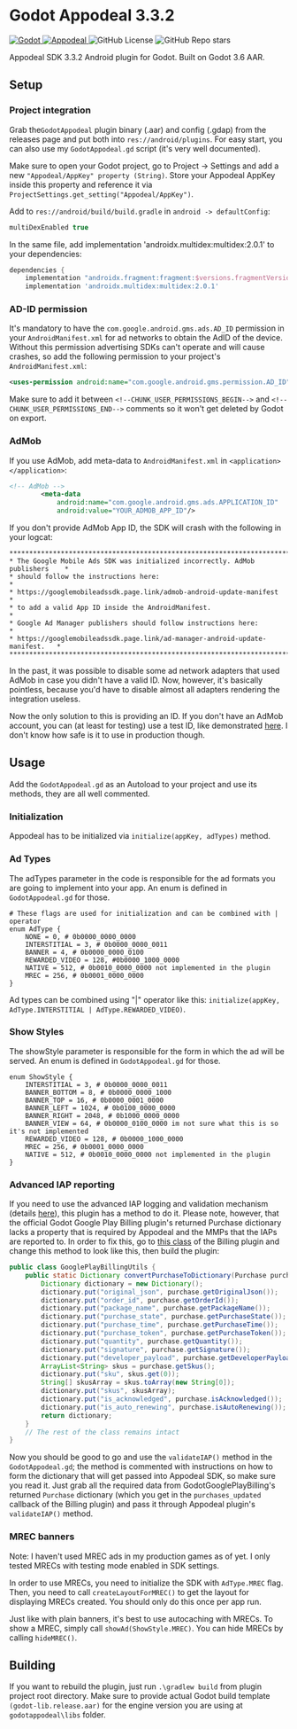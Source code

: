 # Godot Appodeal 3.3.2
[![Godot](https://img.shields.io/badge/Godot%20Engine-3.6-blue?style=for-the-badge&logo=godotengine&logoSize=auto)
](https://godotengine.org/)
[![Appodeal](https://img.shields.io/badge/Appodeal_3.3.2-red?style=for-the-badge&logoSize=auto)
](https://appodeal.com/)
![GitHub License](https://img.shields.io/github/license/damnedpie/godot-appodeal?style=for-the-badge)
![GitHub Repo stars](https://img.shields.io/github/stars/damnedpie/godot-appodeal?style=for-the-badge&logo=github&logoSize=auto&color=%23FFD700)

Appodeal SDK 3.3.2 Android plugin for Godot. Built on Godot 3.6 AAR.

## Setup

### Project integration

Grab the``GodotAppodeal`` plugin binary (.aar) and config (.gdap) from the releases page and put both into ``res://android/plugins``. For easy start, you can also use my ``GodotAppodeal.gd`` script (it's very well documented).

Make sure to open your Godot project, go to Project -> Settings and add a new ``"Appodeal/AppKey" property (String)``. Store your Appodeal AppKey inside this property and reference it via ``ProjectSettings.get_setting("Appodeal/AppKey")``.

Add to ``res://android/build/build.gradle`` in ``android -> defaultConfig``:
```groovy
multiDexEnabled true
```
In the same file, add implementation 'androidx.multidex:multidex:2.0.1' to your dependencies:
```groovy
dependencies {
    implementation "androidx.fragment:fragment:$versions.fragmentVersion"
    implementation 'androidx.multidex:multidex:2.0.1'
```

### AD-ID permission

It's mandatory to have the ``com.google.android.gms.ads.AD_ID`` permission in your ``AndroidManifest.xml`` for ad networks to obtain the AdID of the device. Without this permission advertising SDKs can't operate and will cause crashes, so add the following permission to your project's ``AndroidManifest.xml``:

```xml
<uses-permission android:name="com.google.android.gms.permission.AD_ID"/>
```

Make sure to add it between `<!--CHUNK_USER_PERMISSIONS_BEGIN-->` and `<!--CHUNK_USER_PERMISSIONS_END-->` comments so it won't get deleted by Godot on export.

### AdMob

If you use AdMob, add meta-data to ``AndroidManifest.xml`` in ``<application></application>``:
```xml
<!-- AdMob -->
        <meta-data
            android:name="com.google.android.gms.ads.APPLICATION_ID"
            android:value="YOUR_ADMOB_APP_ID"/>
```

If you don't provide AdMob App ID, the SDK will crash with the following in your logcat:
```
******************************************************************************
* The Google Mobile Ads SDK was initialized incorrectly. AdMob publishers    *
* should follow the instructions here:                                       *
* https://googlemobileadssdk.page.link/admob-android-update-manifest         *
* to add a valid App ID inside the AndroidManifest.                          *
* Google Ad Manager publishers should follow instructions here:              *
* https://googlemobileadssdk.page.link/ad-manager-android-update-manifest.   *
******************************************************************************
```

In the past, it was possible to disable some ad network adapters that used AdMob in case you didn't have a valid ID. Now, however, it's basically pointless, because you'd have to disable almost all adapters rendering the integration useless.

Now the only solution to this is providing an ID. If you don't have an AdMob account, you can (at least for testing) use a test ID, like demonstrated [here](https://developers.google.com/admob/android/quick-start#import_the_mobile_ads_sdk). I don't know how safe is it to use in production though.

## Usage

Add the ``GodotAppodeal.gd`` as an Autoload to your project and use its methods, they are all well commented.

### Initialization

Appodeal has to be initialized via ``initialize(appKey, adTypes)`` method.

### Ad Types

The adTypes parameter in the code is responsible for the ad formats you are going to implement into your app. An enum is defined in ``GodotAppodeal.gd`` for those.
```gdscript
# These flags are used for initialization and can be combined with | operator
enum AdType {
	NONE = 0, # 0b0000_0000_0000
	INTERSTITIAL = 3, # 0b0000_0000_0011
	BANNER = 4, # 0b0000_0000_0100
	REWARDED_VIDEO = 128, #0b0000_1000_0000
	NATIVE = 512, # 0b0010_0000_0000 not implemented in the plugin
	MREC = 256, # 0b0001_0000_0000
}
```
Ad types can be combined using "|" operator like this: ``initialize(appKey, AdType.INTERSTITIAL | AdType.REWARDED_VIDEO)``.

### Show Styles

The showStyle parameter is responsible for the form in which the ad will be served. An enum is defined in ``GodotAppodeal.gd`` for those.
```gdscript
enum ShowStyle {
	INTERSTITIAL = 3, # 0b0000_0000_0011
	BANNER_BOTTOM = 8, # 0b0000_0000_1000
	BANNER_TOP = 16, # 0b0000_0001_0000
	BANNER_LEFT = 1024, # 0b0100_0000_0000
	BANNER_RIGHT = 2048, # 0b1000_0000_0000
	BANNER_VIEW = 64, # 0b0000_0100_0000 im not sure what this is so it's not implemented
	REWARDED_VIDEO = 128, # 0b0000_1000_0000
	MREC = 256, # 0b0001_0000_0000
	NATIVE = 512, # 0b0010_0000_0000 not implemented in the plugin
}
```

### Advanced IAP reporting

If you need to use the advanced IAP logging and validation mechanism (details [here](https://docs.appodeal.com/android/advanced/in-app-purchases)), this plugin has a method to do it. Please note, however, that the official Godot Google Play Billing plugin's returned Purchase dictionary lacks a property that is required by Appodeal and the MMPs that the IAPs are reported to. In order to fix this, go to [this class](https://github.com/godotengine/godot-google-play-billing/blob/master/godot-google-play-billing/src/main/java/org/godotengine/godot/plugin/googleplaybilling/utils/GooglePlayBillingUtils.java) of the Billing plugin and change this method to look like this, then build the plugin:

```java
public class GooglePlayBillingUtils {
    public static Dictionary convertPurchaseToDictionary(Purchase purchase) {
        Dictionary dictionary = new Dictionary();
        dictionary.put("original_json", purchase.getOriginalJson());
        dictionary.put("order_id", purchase.getOrderId());
        dictionary.put("package_name", purchase.getPackageName());
        dictionary.put("purchase_state", purchase.getPurchaseState());
        dictionary.put("purchase_time", purchase.getPurchaseTime());
        dictionary.put("purchase_token", purchase.getPurchaseToken());
        dictionary.put("quantity", purchase.getQuantity());
        dictionary.put("signature", purchase.getSignature());
        dictionary.put("developer_payload", purchase.getDeveloperPayload()); // Add this!
        ArrayList<String> skus = purchase.getSkus();
        dictionary.put("sku", skus.get(0));
        String[] skusArray = skus.toArray(new String[0]);
        dictionary.put("skus", skusArray);
        dictionary.put("is_acknowledged", purchase.isAcknowledged());
        dictionary.put("is_auto_renewing", purchase.isAutoRenewing());
        return dictionary;
    }
    // The rest of the class remains intact
}
```

Now you should be good to go and use the ``validateIAP()`` method in the ``GodotAppodeal.gd``; the method is commented with instructions on how to form the dictionary that will get passed into Appodeal SDK, so make sure you read it. Just grab all the required data from GodotGooglePlayBilling's returned ``Purchase`` dictionary (which you get in the ``purchases_updated`` callback of the Billing plugin) and pass it through Appodeal plugin's ``validateIAP()`` method.

### MREC banners

Note: I haven't used MREC ads in my production games as of yet. I only tested MRECs with testing mode enabled in SDK settings.

In order to use MRECs, you need to initialize the SDK with ``AdType.MREC`` flag. Then, you need to call ``createLayoutForMREC()`` to get the layout for displaying MRECs created. You should only do this once per app run.

Just like with plain banners, it's best to use autocaching with MRECs. To show a MREC, simply call ``showAd(ShowStyle.MREC)``. You can hide MRECs by calling ``hideMREC()``.

## Building

If you want to rebuild the plugin, just run ``.\gradlew build`` from plugin project root directory. Make sure to provide actual Godot build template ``(godot-lib.release.aar)`` for the engine version you are using at ``godotappodeal\libs`` folder.

